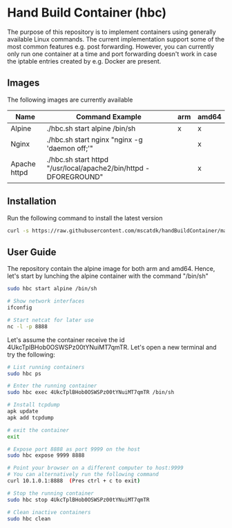 # Hand Build Container (hbc)

The purpose of this repository is to implement containers using generally available Linux commands. The current implementation support some of the most common features e.g. post forwarding. However, you can currently only run one container at a time and port forwarding doesn't work in case the iptable entries created by e.g. Docker are present.

## Images

The following images are currently available

| Name | Command Example | arm | amd64 |
|---|---|---|---|
|Alpine|./hbc.sh start alpine /bin/sh|x|x|
|Nginx |./hbc.sh start nginx "nginx -g 'daemon off;'"| |x|
|Apache httpd|./hbc.sh start httpd "/usr/local/apache2/bin/httpd -DFOREGROUND"| |x|

## Installation
Run the following command to install the latest version

````bash
curl -s https://raw.githubusercontent.com/mscatdk/handBuildContainer/master/hbc.sh | sudo bash -s install
````

## User Guide

The repository contain the alpine image for both arm and amd64. Hence, let's start by lunching the alpine container with the command "/bin/sh"

````bash
sudo hbc start alpine /bin/sh

# Show network interfaces
ifconfig

# Start netcat for later use
nc -l -p 8888
````

Let's assume the container receive the id 4UkcTplBHob0OSWSPz00tYNuiMT7qmTR. Let's open a new terminal and try the following:

````bash
# List running containers
sudo hbc ps

# Enter the running container
sudo hbc exec 4UkcTplBHob0OSWSPz00tYNuiMT7qmTR /bin/sh

# Install tcpdump
apk update
apk add tcpdump

# exit the container
exit

# Expose port 8888 as port 9999 on the host
sudo hbc expose 9999 8888

# Point your browser on a different computer to host:9999
# You can alternatively run the following command
curl 10.1.0.1:8888  (Pres ctrl + c to exit)

# Stop the running container
sudo hbc stop 4UkcTplBHob0OSWSPz00tYNuiMT7qmTR

# Clean inactive containers
sudo hbc clean
````
